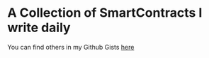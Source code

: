# A Collection of SmartContracts I write daily

You can find others in my Github Gists [here](https://gist.github.com/emmaglorypraise)
